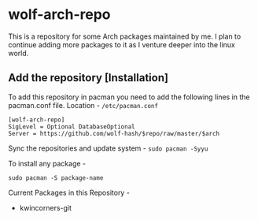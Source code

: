 # wolf-arch-repo
This is a repository for some Arch packages maintained by me. I plan to continue adding more packages to it as I venture deeper into the linux world.

## Add the repository [Installation]
To add this repository in pacman you need to add the following lines in the pacman.conf file. Location - `/etc/pacman.conf`
```
[wolf-arch-repo]
SigLevel = Optional DatabaseOptional
Server = https://github.com/wolf-hash/$repo/raw/master/$arch
```

Sync the repositories and update system - 
```sudo pacman -Syyu```

To install any package - 
```
sudo pacman -S package-name
```

Current Packages in this Repository -
- kwincorners-git
